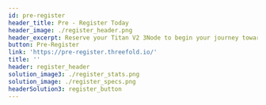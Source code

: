 ```yaml
---
id: pre-register
header_title: Pre - Register Today
header_image: ./register_header.png
header_excerpt: Reserve your Titan V2 3Node to begin your journey towards generating income by selling capacity. Limited 3Nodes are open to reservation before March 31st, 2021.
button: Pre-Register
link: 'https://pre-register.threefold.io/'
title: ''
header: register_header
solution_image3: ./register_stats.png
solution_image: ./register_specs.png
headerSolution3: register_button
---
```


<!-- pricing_plansMain: participate_pricing
pricingPlans: [plan1]
plans: [sec1, sec2, sec3] -->
